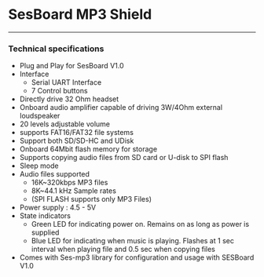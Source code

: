 # SesBoard MP3 Shield

---
### Technical specifications

* Plug and Play for SesBoard V1.0  
* Interface
  * Serial UART Interface 
  * 7 Control buttons
* Directly drive 32 Ohm headset
* Onboard audio amplifier capable of driving 3W/4Ohm external loudspeaker
* 20 levels adjustable volume
* supports FAT16/FAT32 file systems
* Support both SD/SD-HC and UDisk
* Onboard 64Mbit flash memory for storage
* Supports copying audio files from SD card or U-disk to SPI flash
* Sleep mode
* Audio files supported
  * 16K~320kbps MP3 files
  * 8K~44.1 kHz Sample rates
  * (SPI FLASH supports only MP3 Files)
* Power supply : 4.5 - 5V
* State indicators
    * Green LED for indicating power on. Remains on as long as power is supplied
    * Blue LED for indicating when music is playing. Flashes at 1 sec interval when playing file and 0.5 sec when copying files
* Comes with Ses-mp3 library for configuration and usage with SESBoard V1.0
